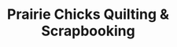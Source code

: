 ---
title: "Prairie Chicks Quilting & Scrapbooking"
url: /warman/prairie-chicks-quilting-and-scrapbooking/
shop: shop
---
